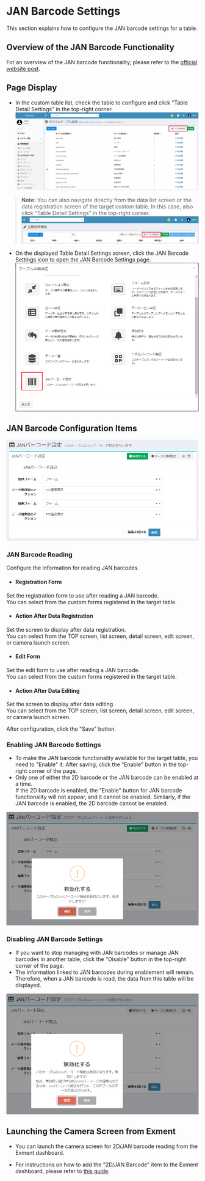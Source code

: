# JAN Barcode Settings
This section explains how to configure the JAN barcode settings for a table.

## Overview of the JAN Barcode Functionality
For an overview of the JAN barcode functionality, please refer to the [official website post](https://exment.net/release_v6-2-0/).

## Page Display
- In the custom table list, check the table to configure and click "Table Detail Settings" in the top-right corner.  
![JAN code page](img/jancode/jancode1.png)

> **Note:** You can also navigate directly from the data list screen or the data registration screen of the target custom table. In this case, also click "Table Detail Settings" in the top-right corner.  
![JAN code page](img/jancode/jancode2.png)

- On the displayed Table Detail Settings screen, click the JAN Barcode Settings icon to open the JAN Barcode Settings page.  
![JAN code page](img/jancode/jancode3.png)

## JAN Barcode Configuration Items
![JAN code page](img/jancode/jancode4.png)

### JAN Barcode Reading
Configure the information for reading JAN barcodes.

- #### Registration Form  
Set the registration form to use after reading a JAN barcode.  
You can select from the custom forms registered in the target table.

- #### Action After Data Registration  
Set the screen to display after data registration.  
You can select from the TOP screen, list screen, detail screen, edit screen, or camera launch screen.

- #### Edit Form  
Set the edit form to use after reading a JAN barcode.  
You can select from the custom forms registered in the target table.

- #### Action After Data Editing  
Set the screen to display after data editing.  
You can select from the TOP screen, list screen, detail screen, edit screen, or camera launch screen.

After configuration, click the "Save" button.

### Enabling JAN Barcode Settings  
- To make the JAN barcode functionality available for the target table, you need to "Enable" it. After saving, click the "Enable" button in the top-right corner of the page.  
- Only one of either the 2D barcode or the JAN barcode can be enabled at a time.  
  If the 2D barcode is enabled, the "Enable" button for JAN barcode functionality will not appear, and it cannot be enabled. Similarly, if the JAN barcode is enabled, the 2D barcode cannot be enabled.  

![JAN code page](img/jancode/jancode5.png)

### Disabling JAN Barcode Settings  
- If you want to stop managing with JAN barcodes or manage JAN barcodes in another table, click the "Disable" button in the top-right corner of the page.  
- The information linked to JAN barcodes during enablement will remain. Therefore, when a JAN barcode is read, the data from this table will be displayed.  

![JAN code page](img/jancode/jancode6.png)

## Launching the Camera Screen from Exment
- You can launch the camera screen for 2D/JAN barcode reading from the Exment dashboard.

- For instructions on how to add the "2D/JAN Barcode" item to the Exment dashboard, please refer to [this guide](/dashboard#2d-jan-barcode).
